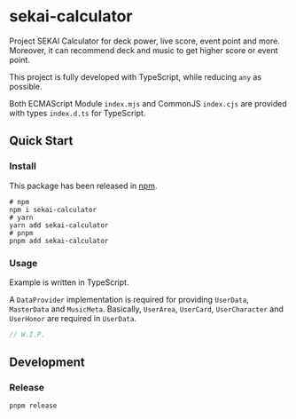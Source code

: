# sekai-calculator
Project SEKAI Calculator for deck power, live score, event point and more.
Moreover, it can recommend deck and music to get higher score or event point.

This project is fully developed with TypeScript, while reducing `any` as possible. 

Both ECMAScript Module `index.mjs` and CommonJS `index.cjs` are provided with types `index.d.ts` for TypeScript.

## Quick Start
### Install
This package has been released in [npm](https://www.npmjs.com/package/sekai-calculator).
```shell
# npm
npm i sekai-calculator
# yarn
yarn add sekai-calculator
# pnpm
pnpm add sekai-calculator
```
### Usage
Example is written in TypeScript.

A `DataProvider` implementation is required for providing `UserData`, `MasterData` and `MusicMeta`.
Basically, `UserArea`, `UserCard`, `UserCharacter` and `UserHonor` are required in `UserData`.
```typescript
// W.I.P.
```

## Development

### Release
```shell
pnpm release
```
